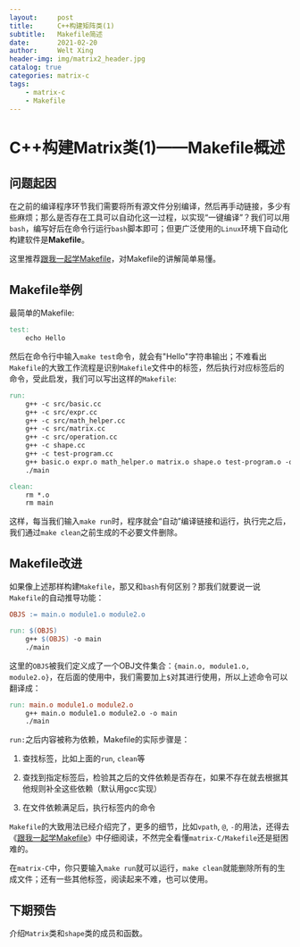 ```yaml
---
layout:     post
title:      C++构建矩阵类(1)
subtitle:   Makefile简述
date:       2021-02-20
author:     Welt Xing
header-img: img/matrix2_header.jpg
catalog: true
categories: matrix-c
tags:
    - matrix-c
    - Makefile
---
```


# C++构建Matrix类(1)——Makefile概述

## 问题起因

在之前的编译程序环节我们需要将所有源文件分别编译，然后再手动链接，多少有些麻烦；那么是否存在工具可以自动化这一过程，以实现“一键编译”？我们可以用`bash`，编写好后在命令行运行`bash`脚本即可；但更广泛使用的`Linux`环境下自动化构建软件是**Makefile**。

这里推荐[跟我一起学Makefile](https://seisman.github.io/how-to-write-makefile/index.html)，对Makefile的讲解简单易懂。

## Makefile举例

最简单的Makefile:

```makefile
test:
    echo Hello
```

然后在命令行中输入`make test`命令，就会有"Hello"字符串输出；不难看出`Makefile`的大致工作流程是识别`Makefile`文件中的标签，然后执行对应标签后的命令，受此启发，我们可以写出这样的`Makefile`:

```makefile
run:
    g++ -c src/basic.cc 
    g++ -c src/expr.cc 
    g++ -c src/math_helper.cc 
    g++ -c src/matrix.cc 
    g++ -c src/operation.cc 
    g++ -c shape.cc 
    g++ -c test-program.cc
    g++ basic.o expr.o math_helper.o matrix.o shape.o test-program.o -o main
    ./main

clean:
    rm *.o
    rm main
```

这样，每当我们输入`make run`时，程序就会“自动”编译链接和运行，执行完之后，我们通过`make clean`之前生成的不必要文件删除。

## Makefile改进

如果像上述那样构建`Makefile`，那又和`bash`有何区别？那我们就要说一说`Makefile`的自动推导功能：

```makefile
OBJS := main.o module1.o module2.o

run: $(OBJS)
    g++ $(OBJS) -o main
    ./main
```

这里的`OBJS`被我们定义成了一个OBJ文件集合：`{main.o, module1.o, module2.o}`，在后面的使用中，我们需要加上`$`对其进行使用，所以上述命令可以翻译成：

```makefile
run: main.o module1.o module2.o
    g++ main.o module1.o module2.o -o main
    ./main
```

`run:`之后内容被称为依赖，Makefile的实际步骤是：

1. 查找标签，比如上面的`run`, `clean`等

2. 查找到指定标签后，检验其之后的文件依赖是否存在，如果不存在就去根据其他规则补全这些依赖（默认用gcc实现）

3. 在文件依赖满足后，执行标签内的命令

`Makefile`的大致用法已经介绍完了，更多的细节，比如`vpath`, `@`, `-`的用法，还得去《[跟我一起学Makefile](https://seisman.github.io/how-to-write-makefile/index.html)》中仔细阅读，不然完全看懂`matrix-C/Makefile`还是挺困难的。

在`matrix-C`中，你只要输入`make run`就可以运行，`make clean`就能删除所有的生成文件；还有一些其他标签，阅读起来不难，也可以使用。

## 下期预告

介绍`Matrix`类和`shape`类的成员和函数。